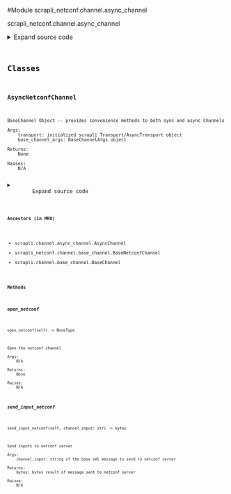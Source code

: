 <link rel="preload stylesheet" as="style" href="https://cdnjs.cloudflare.com/ajax/libs/10up-sanitize.css/11.0.1/sanitize.min.css" integrity="sha256-PK9q560IAAa6WVRRh76LtCaI8pjTJ2z11v0miyNNjrs=" crossorigin>
<link rel="preload stylesheet" as="style" href="https://cdnjs.cloudflare.com/ajax/libs/10up-sanitize.css/11.0.1/typography.min.css" integrity="sha256-7l/o7C8jubJiy74VsKTidCy1yBkRtiUGbVkYBylBqUg=" crossorigin>
<link rel="stylesheet preload" as="style" href="https://cdnjs.cloudflare.com/ajax/libs/highlight.js/10.1.1/styles/github.min.css" crossorigin>
<script defer src="https://cdnjs.cloudflare.com/ajax/libs/highlight.js/10.1.1/highlight.min.js" integrity="sha256-Uv3H6lx7dJmRfRvH8TH6kJD1TSK1aFcwgx+mdg3epi8=" crossorigin></script>
<script>window.addEventListener('DOMContentLoaded', () => hljs.initHighlighting())</script>















#Module scrapli_netconf.channel.async_channel

scrapli_netconf.channel.async_channel

<details class="source">
    <summary>
        <span>Expand source code</span>
    </summary>
    <pre>
        <code class="python">
"""scrapli_netconf.channel.async_channel"""
import asyncio

from scrapli.channel import AsyncChannel
from scrapli.channel.base_channel import BaseChannelArgs
from scrapli.decorators import ChannelTimeout
from scrapli.transport.base.async_transport import AsyncTransport
from scrapli_netconf.channel.base_channel import BaseNetconfChannel, NetconfBaseChannelArgs
from scrapli_netconf.constants import NetconfVersion


class AsyncNetconfChannel(AsyncChannel, BaseNetconfChannel):
    def __init__(
        self,
        transport: AsyncTransport,
        base_channel_args: BaseChannelArgs,
        netconf_base_channel_args: NetconfBaseChannelArgs,
    ):
        super().__init__(transport=transport, base_channel_args=base_channel_args)

        self._netconf_base_channel_args = netconf_base_channel_args

        # always use `]]>]]>` as the initial prompt to match
        self._base_channel_args.comms_prompt_pattern = "]]>]]>"
        self._server_echo = False
        self._capabilities_buf = b""

    async def open_netconf(self) -> None:
        """
        Open the netconf channel

        Args:
            N/A

        Returns:
            None

        Raises:
            N/A

        """
        # open in scrapli core is where we open channel log (if applicable), do that
        self.open()

        raw_server_capabilities = await self._get_server_capabilities()

        self._process_capabilities_exchange(raw_server_capabilities=raw_server_capabilities)

        await self._check_echo()
        await self._send_client_capabilities()

    async def _check_echo(self) -> None:
        """
        Determine if inputs are "echoed" back on stdout

        At least per early drafts of the netconf over ssh rfcs the netconf servers MUST NOT echo the
        input commands back to the client. In the case of "normal" scrapli netconf with the system
        transport this happens anyway because we combine the stdin and stdout fds into a single pty,
        however for other transports we have an actual stdin and stdout fd to read/write. It seems
        that at the very least IOSXE with NETCONF 1.1 seems to want to echo inputs back onto to the
        stdout for the channel. This is totally ok and we can deal with it, we just need to *know*
        that it is happening and that gives us somewhat of a dilemma... we want to give the device
        time to echo this data back to us, but we also dont want to just arbitrarily wait
        (especially in the more common case where the device is *not* echoing anything back). So we
        take 1/20th of the transport timeout and we wait that long to see -- if we get echo, we
        return immediately of course, otherwise there is an unfortunate slight delay here :(

        See: https://tools.ietf.org/html/draft-ietf-netconf-ssh-02 (search for "echo")

        Args:
            N/A

        Returns:
            None

        Raises:
            N/A

        """
        try:
            await asyncio.wait_for(self.read(), timeout=self._base_channel_args.timeout_ops / 20)
            self.logger.info(
                "Determined that server echoes inputs on stdout, setting `_server_echo` to `True`"
            )
            self._server_echo = True
        except asyncio.TimeoutError:
            pass
        return

    @ChannelTimeout(
        "timed out determining if session is authenticated/getting server capabilities",
    )
    async def _get_server_capabilities(self) -> bytes:
        """
        Read until all server capabilities have been sent by server

        Args:
            N/A

        Returns:
            bytes: raw bytes containing server capabilities

        Raises:
            N/A

        """
        capabilities_buf = self._capabilities_buf

        # reset this to empty to avoid any confusion now that we are moving on
        self._capabilities_buf = b""

        async with self._channel_lock():
            while b"]]>]]>" not in capabilities_buf:
                capabilities_buf += await self.read()
            self.logger.debug(f"received raw server capabilities: {repr(capabilities_buf)}")
        return capabilities_buf

    @ChannelTimeout("timed out sending client capabilities")
    async def _send_client_capabilities(
        self,
    ) -> None:
        """
        Send client capabilities to the netconf server

        Args:
            N/A

        Returns:
            None

        Raises:
            N/A

        """
        async with self._channel_lock():
            _ = self._pre_send_client_capabilities(
                client_capabilities=self._netconf_base_channel_args.client_capabilities
            )
            self.send_return()

    async def _read_until_input(self, channel_input: bytes) -> bytes:
        """
        Async read until all input has been entered.

        Args:
            channel_input: string to write to channel

        Returns:
            bytes: output read from channel

        Raises:
            N/A

        """
        output = b""

        if self._server_echo is False:
            return output

        if not channel_input:
            self.logger.info(f"Read: {repr(output)}")
            return output

        while True:
            output += await self.read()
            # if we have all the input *or* we see the closing rpc tag we know we are done here
            if channel_input in output or b"rpc>" in output:
                break

        self.logger.info(f"Read: {repr(output)}")
        return output

    async def send_input_netconf(self, channel_input: str) -> bytes:
        """
        Send inputs to netconf server

        Args:
            channel_input: string of the base xml message to send to netconf server

        Returns:
            bytes: bytes result of message sent to netconf server

        Raises:
            N/A

        """
        bytes_final_channel_input = channel_input.encode()

        buf: bytes
        buf, _ = await super().send_input(
            channel_input=channel_input, strip_prompt=False, eager=True
        )

        if bytes_final_channel_input in buf:
            buf = buf.split(bytes_final_channel_input)[1]

        buf = await self._read_until_prompt(buf=buf)

        if self._netconf_base_channel_args.netconf_version == NetconfVersion.VERSION_1_1:
            # netconf 1.1 with "chunking" style message format needs an extra return char here
            self.send_return()

        return buf
        </code>
    </pre>
</details>




## Classes

### AsyncNetconfChannel


```text
BaseChannel Object -- provides convenience methods to both sync and async Channels

Args:
    transport: initialized scrapli Transport/AsyncTransport object
    base_channel_args: BaseChannelArgs object

Returns:
    None

Raises:
    N/A
```

<details class="source">
    <summary>
        <span>Expand source code</span>
    </summary>
    <pre>
        <code class="python">
class AsyncNetconfChannel(AsyncChannel, BaseNetconfChannel):
    def __init__(
        self,
        transport: AsyncTransport,
        base_channel_args: BaseChannelArgs,
        netconf_base_channel_args: NetconfBaseChannelArgs,
    ):
        super().__init__(transport=transport, base_channel_args=base_channel_args)

        self._netconf_base_channel_args = netconf_base_channel_args

        # always use `]]>]]>` as the initial prompt to match
        self._base_channel_args.comms_prompt_pattern = "]]>]]>"
        self._server_echo = False
        self._capabilities_buf = b""

    async def open_netconf(self) -> None:
        """
        Open the netconf channel

        Args:
            N/A

        Returns:
            None

        Raises:
            N/A

        """
        # open in scrapli core is where we open channel log (if applicable), do that
        self.open()

        raw_server_capabilities = await self._get_server_capabilities()

        self._process_capabilities_exchange(raw_server_capabilities=raw_server_capabilities)

        await self._check_echo()
        await self._send_client_capabilities()

    async def _check_echo(self) -> None:
        """
        Determine if inputs are "echoed" back on stdout

        At least per early drafts of the netconf over ssh rfcs the netconf servers MUST NOT echo the
        input commands back to the client. In the case of "normal" scrapli netconf with the system
        transport this happens anyway because we combine the stdin and stdout fds into a single pty,
        however for other transports we have an actual stdin and stdout fd to read/write. It seems
        that at the very least IOSXE with NETCONF 1.1 seems to want to echo inputs back onto to the
        stdout for the channel. This is totally ok and we can deal with it, we just need to *know*
        that it is happening and that gives us somewhat of a dilemma... we want to give the device
        time to echo this data back to us, but we also dont want to just arbitrarily wait
        (especially in the more common case where the device is *not* echoing anything back). So we
        take 1/20th of the transport timeout and we wait that long to see -- if we get echo, we
        return immediately of course, otherwise there is an unfortunate slight delay here :(

        See: https://tools.ietf.org/html/draft-ietf-netconf-ssh-02 (search for "echo")

        Args:
            N/A

        Returns:
            None

        Raises:
            N/A

        """
        try:
            await asyncio.wait_for(self.read(), timeout=self._base_channel_args.timeout_ops / 20)
            self.logger.info(
                "Determined that server echoes inputs on stdout, setting `_server_echo` to `True`"
            )
            self._server_echo = True
        except asyncio.TimeoutError:
            pass
        return

    @ChannelTimeout(
        "timed out determining if session is authenticated/getting server capabilities",
    )
    async def _get_server_capabilities(self) -> bytes:
        """
        Read until all server capabilities have been sent by server

        Args:
            N/A

        Returns:
            bytes: raw bytes containing server capabilities

        Raises:
            N/A

        """
        capabilities_buf = self._capabilities_buf

        # reset this to empty to avoid any confusion now that we are moving on
        self._capabilities_buf = b""

        async with self._channel_lock():
            while b"]]>]]>" not in capabilities_buf:
                capabilities_buf += await self.read()
            self.logger.debug(f"received raw server capabilities: {repr(capabilities_buf)}")
        return capabilities_buf

    @ChannelTimeout("timed out sending client capabilities")
    async def _send_client_capabilities(
        self,
    ) -> None:
        """
        Send client capabilities to the netconf server

        Args:
            N/A

        Returns:
            None

        Raises:
            N/A

        """
        async with self._channel_lock():
            _ = self._pre_send_client_capabilities(
                client_capabilities=self._netconf_base_channel_args.client_capabilities
            )
            self.send_return()

    async def _read_until_input(self, channel_input: bytes) -> bytes:
        """
        Async read until all input has been entered.

        Args:
            channel_input: string to write to channel

        Returns:
            bytes: output read from channel

        Raises:
            N/A

        """
        output = b""

        if self._server_echo is False:
            return output

        if not channel_input:
            self.logger.info(f"Read: {repr(output)}")
            return output

        while True:
            output += await self.read()
            # if we have all the input *or* we see the closing rpc tag we know we are done here
            if channel_input in output or b"rpc>" in output:
                break

        self.logger.info(f"Read: {repr(output)}")
        return output

    async def send_input_netconf(self, channel_input: str) -> bytes:
        """
        Send inputs to netconf server

        Args:
            channel_input: string of the base xml message to send to netconf server

        Returns:
            bytes: bytes result of message sent to netconf server

        Raises:
            N/A

        """
        bytes_final_channel_input = channel_input.encode()

        buf: bytes
        buf, _ = await super().send_input(
            channel_input=channel_input, strip_prompt=False, eager=True
        )

        if bytes_final_channel_input in buf:
            buf = buf.split(bytes_final_channel_input)[1]

        buf = await self._read_until_prompt(buf=buf)

        if self._netconf_base_channel_args.netconf_version == NetconfVersion.VERSION_1_1:
            # netconf 1.1 with "chunking" style message format needs an extra return char here
            self.send_return()

        return buf
        </code>
    </pre>
</details>


#### Ancestors (in MRO)
- scrapli.channel.async_channel.AsyncChannel
- scrapli_netconf.channel.base_channel.BaseNetconfChannel
- scrapli.channel.base_channel.BaseChannel
#### Methods

    

##### open_netconf
`open_netconf(self) ‑> NoneType`

```text
Open the netconf channel

Args:
    N/A

Returns:
    None

Raises:
    N/A
```



    

##### send_input_netconf
`send_input_netconf(self, channel_input: str) ‑> bytes`

```text
Send inputs to netconf server

Args:
    channel_input: string of the base xml message to send to netconf server

Returns:
    bytes: bytes result of message sent to netconf server

Raises:
    N/A
```